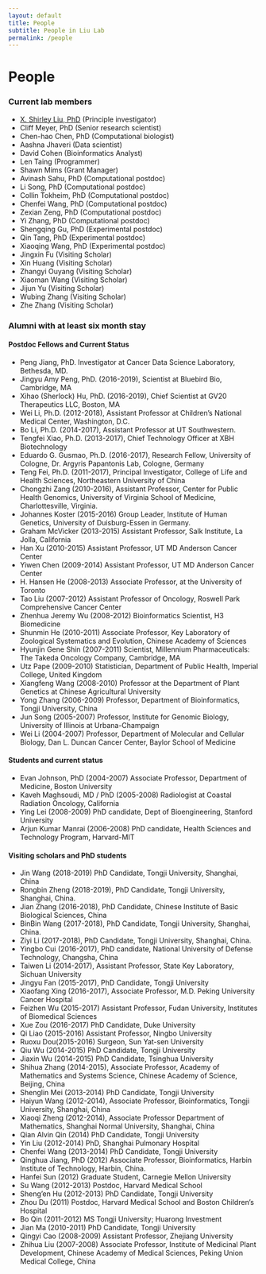 ```yaml
---
layout: default
title: People
subtitle: People in Liu Lab
permalink: /people
---
```


# People

### Current lab members

- [X. Shirley Liu, PhD](/people/shirley_liu) (Principle investigator)
- Cliff Meyer, PhD (Senior research scientist)
- Chen-hao Chen, PhD (Computational biologist)
- Aashna Jhaveri (Data scientist)
- David Cohen (Bioinformatics Analyst)
- Len Taing (Programmer)
- Shawn Mims (Grant Manager)
- Avinash Sahu, PhD (Computational postdoc)
- Li Song, PhD (Computational postdoc)
- Collin Tokheim, PhD (Computational postdoc)
- Chenfei Wang, PhD (Computational postdoc)
- Zexian Zeng, PhD (Computational postdoc)
- Yi Zhang, PhD (Computational postdoc)
- Shengqing Gu, PhD (Experimental postdoc)
- Qin Tang, PhD (Experimental postdoc)
- Xiaoqing Wang, PhD (Experimental postdoc)
- Jingxin Fu (Visiting Scholar)
- Xin Huang (Visiting Scholar)
- Zhangyi Ouyang (Visiting Scholar)
- Xiaoman Wang (Visiting Scholar)
- Jijun Yu (Visiting Scholar)
- Wubing Zhang (Visiting Scholar)
- Zhe Zhang (Visiting Scholar)


### Alumni with at least six month stay

#### Postdoc Fellows and Current Status
- Peng Jiang, PhD. Investigator at Cancer Data Science Laboratory, Bethesda, MD.
- Jingyu Amy Peng, PhD. (2016-2019), Scientist at Bluebird Bio, Cambridge, MA
- Xihao (Sherlock) Hu, PhD. (2016-2019), Chief Scientist at GV20 Therapeutics LLC, Boston, MA
- Wei Li, Ph.D. (2012-2018), Assistant Professor at Children’s National Medical Center, Washington, D.C.
- Bo Li, Ph.D. (2014-2017), Assistant Professor at UT Southwestern.
- Tengfei Xiao, Ph.D. (2013-2017), Chief Technology Officer at XBH Biotechnology
- Eduardo G. Gusmao, Ph.D. (2016-2017), Research Fellow, University of Cologne, Dr. Argyris Papantonis Lab, Cologne, Germany
- Teng Fei, Ph.D. (2011-2017), Principal Investigator, College of Life and Health Sciences, Northeastern University of China
- Chongzhi Zang (2010-2016), Assistant Professor, Center for Public Health Genomics, University of Virginia School of Medicine, Charlottesville, Virginia. 
- Johannes Koster (2015-2016) Group Leader, Institute of Human Genetics, University of Duisburg-Essen in Germany. 
- Graham McVicker (2013-2015) Assistant Professor, Salk Institute, La Jolla, California 
- Han Xu (2010-2015) Assistant Professor, UT MD Anderson Cancer Center 
- Yiwen Chen (2009-2014) Assistant Professor, UT MD Anderson Cancer Center
- H. Hansen He (2008-2013) Associate Professor, at the University of Toronto 
- Tao Liu (2007-2012) Assistant Professor of Oncology, Roswell Park Comprehensive Cancer Center
- Zhenhua Jeremy Wu (2008-2012) Bioinformatics Scientist, H3 Biomedicine 
- Shunmin He (2010-2011) Associate Professor, Key Laboratory of Zoological Systematics and Evolution, Chinese Academy of Sciences 
- Hyunjin Gene Shin (2007-2011) Scientist, Millennium Pharmaceuticals: The Takeda Oncology Company, Cambridge, MA
- Utz Pape (2009-2010) Statistician, Department of Public Health, Imperial College, United Kingdom 
- Xiangfeng Wang (2008-2010) Professor at the Department of Plant Genetics at Chinese Agricultural University 
- Yong Zhang (2006-2009) Professor, Department of Bioinformatics, Tongji University, China 
- Jun Song (2005-2007) Professor, Institute for Genomic Biology, University of Illinois at Urbana-Champaign 
- Wei Li (2004-2007) Professor, Department of Molecular and Cellular Biology, Dan L. Duncan Cancer Center, Baylor School of Medicine

#### Students and current status
- Evan Johnson, PhD (2004-2007) Associate Professor, Department of Medicine, Boston University
- Kaveh Maghsoudi, MD / PhD (2005-2008) Radiologist at Coastal Radiation Oncology, California
- Ying Lei (2008-2009) PhD candidate, Dept of Bioengineering, Stanford University
- Arjun Kumar Manrai (2006-2008) PhD candidate, Health Sciences and Technology Program, Harvard-MIT

#### Visiting scholars and PhD students
- Jin Wang (2018-2019) PhD Candidate, Tongji University, Shanghai, China
- Rongbin Zheng (2018-2019), PhD Candidate, Tongji University, Shanghai, China.
- Jian Zhang (2016-2018), PhD Candidate, Chinese Institute of Basic Biological Sciences, China
- BinBin Wang (2017-2018), PhD Candidate, Tongji University, Shanghai, China.
- Ziyi Li (2017-2018), PhD Candidate, Tongji University, Shanghai, China.
- Yingbo Cui (2016-2017), PhD candidate, National University of Defense Technology, Changsha, China
- Taiwen Li (2014-2017), Assistant Professor, State Key Laboratory, Sichuan University
- Jingyu Fan (2015-2017), PhD Candidate, Tongji University
- Xiaofang Xing (2016-2017), Associate Professor, M.D. Peking University Cancer Hospital
- Feizhen Wu (2015-2017) Assistant Professor, Fudan University, Institutes of Biomedical Sciences
- Xue Zou (2016-2017) PhD Candidate, Duke University
- Qi Liao (2015-2016) Assistant Professor, Ningbo University
- Ruoxu Dou(2015-2016) Surgeon, Sun Yat-sen University
- Qiu Wu (2014-2015) PhD Candidate, Tongji University
- Jiaxin Wu (2014-2015) PhD Candidate, Tsinghua University
- Shihua Zhang (2014-2015), Associate Professor, Academy of Mathematics and Systems Science, Chinese Academy of Science, Beijing, China
- Shenglin Mei (2013-2014) PhD Candidate, Tongji University
- Haiyun Wang (2012-2014), Associate Professor, Bioinformatics, Tongji University, Shanghai, China
- Xiaoqi Zheng (2012-2014), Associate Professor Department of Mathematics, Shanghai Normal University, Shanghai, China
- Qian Alvin Qin (2014) PhD Candidate, Tongji University
- Yin Liu (2012-2014) PhD, Shanghai Pulmonary Hospital
- Chenfei Wang (2013-2014) PhD Candidate, Tongji University
- Qinghua Jiang, PhD (2012) Associate Professor, Bioinformatics, Harbin Institute of Technology, Harbin, China.
- Hanfei Sun (2012) Graduate Student, Carnegie Mellon University
- Su Wang (2012-2013) Postdoc, Harvard Medical School
- Sheng’en Hu (2012-2013) PhD Candidate, Tongji University
- Zhou Du (2011) Postdoc, Harvard Medical School and Boston Children’s Hospital
- Bo Qin (2011-2012) MS Tongji University; Huarong Investment
- Jian Ma (2010-2011) PhD Candidate, Tongji University
- Qingyi Cao (2008-2009) Assistant Professor, Zhejiang University
- Zhihua Liu (2007-2008) Associate Professor, Institute of Medicinal Plant Development, Chinese Academy of Medical Sciences, Peking Union Medical College, China